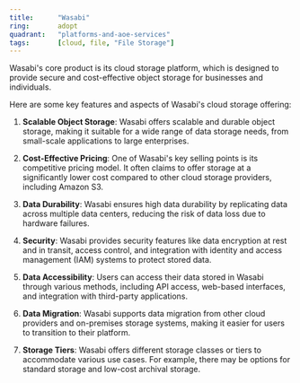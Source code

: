 ```yaml
---
title:      "Wasabi"
ring:       adopt
quadrant:   "platforms-and-aoe-services"
tags:       [cloud, file, "File Storage"]
---
```


Wasabi's core product is its cloud storage platform, which is designed to provide secure and cost-effective object storage for businesses and individuals. 

Here are some key features and aspects of Wasabi's cloud storage offering:

1. **Scalable Object Storage**: Wasabi offers scalable and durable object storage, making it suitable for a wide range of data storage needs, from small-scale applications to large enterprises.

2. **Cost-Effective Pricing**: One of Wasabi's key selling points is its competitive pricing model. It often claims to offer storage at a significantly lower cost compared to other cloud storage providers, including Amazon S3.

3. **Data Durability**: Wasabi ensures high data durability by replicating data across multiple data centers, reducing the risk of data loss due to hardware failures.

4. **Security**: Wasabi provides security features like data encryption at rest and in transit, access control, and integration with identity and access management (IAM) systems to protect stored data.

5. **Data Accessibility**: Users can access their data stored in Wasabi through various methods, including API access, web-based interfaces, and integration with third-party applications.

6. **Data Migration**: Wasabi supports data migration from other cloud providers and on-premises storage systems, making it easier for users to transition to their platform.

7. **Storage Tiers**: Wasabi offers different storage classes or tiers to accommodate various use cases. For example, there may be options for standard storage and low-cost archival storage.

